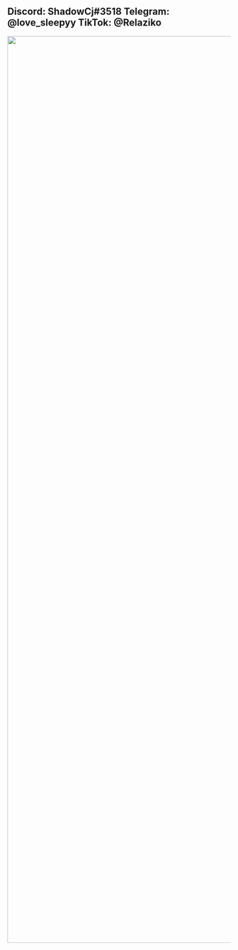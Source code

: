 ## Discord: ShadowCj#3518  Telegram: @love_sleepyy TikTok: @Relaziko
<img src="https://i.ibb.co/0KPWxQ8/SQ-Ford-Crown-Victoria.jpg" width="2048" >
